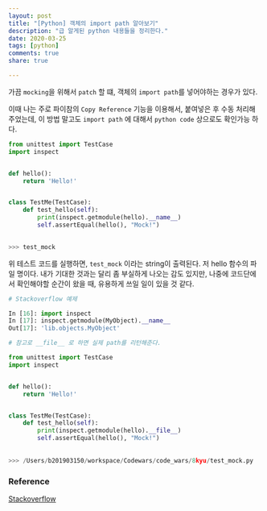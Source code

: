 ```yaml
---
layout: post
title: "[Python] 객체의 import path 알아보기"
description: "급 알게된 python 내용들을 정리한다."
date: 2020-03-25
tags: [python]
comments: true
share: true

---
```




가끔 `mocking`을 위해서 `patch` 할 떄, 객체의 `import path`를 넣어야하는 경우가 있다.

이때 나는 주로 파이참의 `Copy Reference` 기능을 이용해서, 붙여넣은 후 수동 처리해주었는데, 이 방법 말고도 `import path` 에 대해서 `python code` 상으로도 확인가능 하다.

```python
from unittest import TestCase
import inspect


def hello():
    return 'Hello!'


class TestMe(TestCase):
    def test_hello(self):
        print(inspect.getmodule(hello).__name__)
        self.assertEqual(hello(), "Mock!")
   

>>> test_mock        
```



위 테스트 코드를 실행하면, `test_mock` 이라는 string이 출력된다. 저 hello 함수의 파일 명이다. 내가 기대한 것과는 달리 좀 부실하게 나오는 감도 있지만, 나중에 코드단에서 확인해야할 순간이 왔을 때, 유용하게 쓰일 일이 있을 것 같다.



```python
# Stackoverflow 예제

In [16]: import inspect
In [17]: inspect.getmodule(MyObject).__name__
Out[17]: 'lib.objects.MyObject'
```



```python
# 참고로 __file__ 로 하면 실제 path를 리턴해준다.

from unittest import TestCase
import inspect


def hello():
    return 'Hello!'


class TestMe(TestCase):
    def test_hello(self):
        print(inspect.getmodule(hello).__file__)
        self.assertEqual(hello(), "Mock!")
    
    
>>> /Users/b201903150/workspace/Codewars/code_wars/8kyu/test_mock.py
```



### Reference

[Stackoverflow](https://stackoverflow.com/a/18712381)

